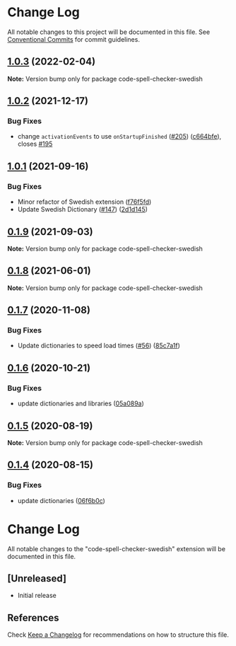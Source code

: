 # Change Log

All notable changes to this project will be documented in this file.
See [Conventional Commits](https://conventionalcommits.org) for commit guidelines.

## [1.0.3](https://github.com/streetsidesoftware/vscode-cspell-dict-extensions/compare/code-spell-checker-swedish@1.0.2...code-spell-checker-swedish@1.0.3) (2022-02-04)

**Note:** Version bump only for package code-spell-checker-swedish





## [1.0.2](https://github.com/streetsidesoftware/vscode-cspell-dict-extensions/compare/code-spell-checker-swedish@1.0.1...code-spell-checker-swedish@1.0.2) (2021-12-17)


### Bug Fixes

* change `activationEvents` to use `onStartupFinished` ([#205](https://github.com/streetsidesoftware/vscode-cspell-dict-extensions/issues/205)) ([c664bfe](https://github.com/streetsidesoftware/vscode-cspell-dict-extensions/commit/c664bfe88497c9eaf82aa5549734d99db9194001)), closes [#195](https://github.com/streetsidesoftware/vscode-cspell-dict-extensions/issues/195)





## [1.0.1](https://github.com/streetsidesoftware/vscode-cspell-dict-extensions/compare/code-spell-checker-swedish@0.1.9...code-spell-checker-swedish@1.0.1) (2021-09-16)


### Bug Fixes

* Minor refactor of Swedish extension ([f76f5fd](https://github.com/streetsidesoftware/vscode-cspell-dict-extensions/commit/f76f5fdb13c299faf1acf5f51bf114fe31642a0d))
* Update Swedish Dictionary ([#147](https://github.com/streetsidesoftware/vscode-cspell-dict-extensions/issues/147)) ([2d1d145](https://github.com/streetsidesoftware/vscode-cspell-dict-extensions/commit/2d1d145949011d06af5acde548001f03c6dec09d))





## [0.1.9](https://github.com/streetsidesoftware/vscode-cspell-dict-extensions/compare/code-spell-checker-swedish@0.1.8...code-spell-checker-swedish@0.1.9) (2021-09-03)

**Note:** Version bump only for package code-spell-checker-swedish





## [0.1.8](https://github.com/streetsidesoftware/vscode-cspell-dict-extensions/compare/code-spell-checker-swedish@0.1.7...code-spell-checker-swedish@0.1.8) (2021-06-01)

**Note:** Version bump only for package code-spell-checker-swedish





## [0.1.7](https://github.com/streetsidesoftware/vscode-cspell-dict-extensions/compare/code-spell-checker-swedish@0.1.6...code-spell-checker-swedish@0.1.7) (2020-11-08)


### Bug Fixes

* Update dictionaries to speed load times ([#56](https://github.com/streetsidesoftware/vscode-cspell-dict-extensions/issues/56)) ([85c7a1f](https://github.com/streetsidesoftware/vscode-cspell-dict-extensions/commit/85c7a1f3363945594f6d86dbb7dae7f4c95a76e7))





## [0.1.6](https://github.com/streetsidesoftware/vscode-cspell-dict-extensions/compare/code-spell-checker-swedish@0.1.5...code-spell-checker-swedish@0.1.6) (2020-10-21)


### Bug Fixes

* update dictionaries and libraries ([05a089a](https://github.com/streetsidesoftware/vscode-cspell-dict-extensions/commit/05a089add3e0e3606ac1604df1539adfb272461f))





## [0.1.5](https://github.com/streetsidesoftware/vscode-cspell-dict-extensions/compare/code-spell-checker-swedish@0.1.4...code-spell-checker-swedish@0.1.5) (2020-08-19)

**Note:** Version bump only for package code-spell-checker-swedish





## [0.1.4](https://github.com/streetsidesoftware/vscode-cspell-dict-extensions/compare/code-spell-checker-swedish@0.1.3...code-spell-checker-swedish@0.1.4) (2020-08-15)


### Bug Fixes

* update dictionaries ([06f6b0c](https://github.com/streetsidesoftware/vscode-cspell-dict-extensions/commit/06f6b0cd9c011d55de841aa75591422a18d8a8f6))





# Change Log
All notable changes to the "code-spell-checker-swedish" extension will be documented in this file.

## [Unreleased]
- Initial release

## References
Check [Keep a Changelog](http://keepachangelog.com/) for recommendations on how to structure this file.
